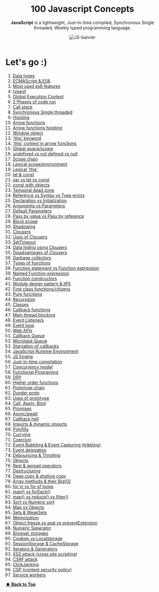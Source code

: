 <div align="center">
  <h1>100 Javascript Concepts</h1>
  
  <p><b>JavaScript</b> is a lightweight, Just-in-time compiled, Synchronous Single threaded, Weekly typed programming language.</p>
  
  <img src="https://miro.medium.com/max/3200/1*i8-u-V8LTTbQwTeUwLI_BQ.gif" alt="JS-banner">
</div>

<br>

# Let's go :)

1. [Data types](#1-data-types)
2. [ECMAScript & ES6](#2-ECMAScript-&-ES6)
3. [Most used es6 features]()
4. [typeof]()
5. [Global Execution Context](#3-Global-Execution-Context)
6. [2 Phases of code run](#4-2-Phases-of-code-run)
7. [Call stack](#5-Call-stack)
8. [Synchronous Single threaded]()
9. [Hoisting]()
10. [Arrow functions]()
11. [Arrow functions hoisting]()
12. [Window object]()
13. ['this' keyword]()
14. ['this' context in arrow functions]()
15. [Global space/scope]()
16. [undefined vs not defined vs null]()
17. [Scope chain]()
18. [Lexical scope/environment]()
19. [Lexical 'this']()
20. [let & const]()
21. [var vs let vs const]()
22. [const with objects]()
23. [Temporal dead zone]()
24. [Reference vs Syntax vs Type errors]()
25. [Declaration vs Initialization]()
26. [Arguments vs Parameters]()
27. [Default Parameters]()
28. [Pass by value vs Pass by reference]()
29. [Block scope]()
30. [Shadowing]()
31. [Clousers]()
32. [Uses of Clousers]()
33. [SetTimeout]()
34. [Data hiding using Clousers]()
35. [Disadvantages of Clousers]()
36. [Garbage collectors]()
37. [Types of functions]()
38. [Function statement vs Function expression]()
39. [Named Function expression]()
40. [Function constructors]()
41. [Module design pattern & IIFE]()
42. [First class functions/citizens]()
43. [Pure functions]()
44. [Recurssion]()
45. [Classes]()
46. [Callback functions]()
47. [Main thread blocking]()
48. [Event Listeners]()
49. [Event loop]()
50. [Web APIs]()
51. [Callback Queue]()
52. [Microtask Queue]()
53. [Starvation of callbacks]()
54. [JavaScript Runtime Environment]()
55. [JS Engine]()
56. [Just-in-time compilation]()
57. [Concurrency model]()
58. [Functional Programing]()
59. [DRY]()
60. [Higher order functions]()
61. [Prototype chain]()
62. [Dunder proto]()
63. [Uses of prototype]()
64. [Call, Apply, Bind]()
65. [Promises]()
66. [Async/await]()
67. [Callback hell]()
68. [Imports & dynamic imports]()
69. [Polyfills]()
70. [Currying]()
71. [Coercion]()
72. [Event Bubbling & Event Capturing (trikkling)]()
73. [Event delegation]()
74. [Debouncing & Throtling]()
75. [Objects]()
76. [Rest & spread operators]()
77. [Destructuring]()
78. [Deep copy & shallow copy]()
79. [Array methods & their Big(O)]()
80. [for in vs for of loops]()
81. [map() vs forEach()]()
82. [map() vs reduce() vs filter()]()
83. [Sort vs Numeric sort]()
84. [Map vs Objects]()
85. [Sets & WeakSets]()
86. [Memoization]()
87. [Object freeze vs seal vs preventExtension]()
88. [Numeric Seperator]()
89. [Browser storages]()
90. [Cookies vs Localstorage]()
91. [SessionStorage & CacheStorage]()
92. [Iterators & Generators]()
93. [XSS attack (cross site scripting)]()
94. [CSRF attack]()
95. [ClickJacking]()
96. [CSP (content security policy)]()
97. [Service workers]()


**[⬆ Back to Top](#lets-go-)**




<!-- 
### 1. Data types
### 2. ECMAScript & ES6
### 3. Global Execution Context
### 4. 2 Phases of code run
### 5. Call stack -->
